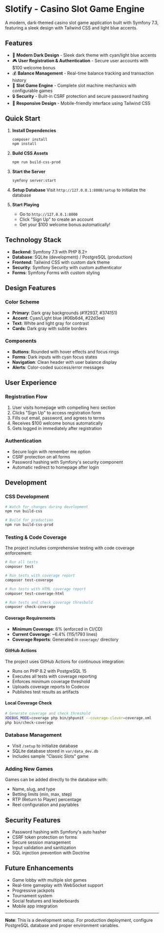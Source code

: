 # Slotify - Casino Slot Game Engine

A modern, dark-themed casino slot game application built with Symfony 7.3, featuring a sleek design with Tailwind CSS and light blue accents.

## Features

- 🎰 **Modern Dark Design** - Sleek dark theme with cyan/light blue accents
- 🎮 **User Registration & Authentication** - Secure user accounts with $100 welcome bonus
- 💰 **Balance Management** - Real-time balance tracking and transaction history
- 🎯 **Slot Game Engine** - Complete slot machine mechanics with configurable games
- 🔒 **Security** - Built-in CSRF protection and secure password hashing
- 📱 **Responsive Design** - Mobile-friendly interface using Tailwind CSS

## Quick Start

1. **Install Dependencies**
   ```bash
   composer install
   npm install
   ```

2. **Build CSS Assets**
   ```bash
   npm run build-css-prod
   ```

3. **Start the Server**
   ```bash
   symfony server:start
   ```

4. **Setup Database**
   Visit `http://127.0.0.1:8000/setup` to initialize the database

5. **Start Playing**
   - Go to `http://127.0.0.1:8000`
   - Click "Sign Up" to create an account
   - Get your $100 welcome bonus automatically!

## Technology Stack

- **Backend**: Symfony 7.3 with PHP 8.2+
- **Database**: SQLite (development) / PostgreSQL (production)
- **Frontend**: Tailwind CSS with custom dark theme
- **Security**: Symfony Security with custom authenticator
- **Forms**: Symfony Forms with custom styling

## Design Features

### Color Scheme
- **Primary**: Dark gray backgrounds (#1f2937, #374151)
- **Accent**: Cyan/Light blue (#06b6d4, #22d3ee)
- **Text**: White and light gray for contrast
- **Cards**: Dark gray with subtle borders

### Components
- **Buttons**: Rounded with hover effects and focus rings
- **Forms**: Dark inputs with cyan focus states
- **Navigation**: Clean header with user balance display
- **Alerts**: Color-coded success/error messages

## User Experience

### Registration Flow
1. User visits homepage with compelling hero section
2. Clicks "Sign Up" to access registration form
3. Fills out email, password, and agrees to terms
4. Receives $100 welcome bonus automatically
5. Gets logged in immediately after registration

### Authentication
- Secure login with remember me option
- CSRF protection on all forms
- Password hashing with Symfony's security component
- Automatic redirect to homepage after login

## Development

### CSS Development
```bash
# Watch for changes during development
npm run build-css

# Build for production
npm run build-css-prod
```

### Testing & Code Coverage

The project includes comprehensive testing with code coverage enforcement:

```bash
# Run all tests
composer test

# Run tests with coverage report
composer test-coverage

# Run tests with HTML coverage report
composer test-coverage-html

# Run tests and check coverage threshold
composer check-coverage
```

#### Coverage Requirements
- **Minimum Coverage**: 6% (enforced in CI/CD)
- **Current Coverage**: ~6.4% (115/1793 lines)
- **Coverage Reports**: Generated in `coverage/` directory

#### GitHub Actions
The project uses GitHub Actions for continuous integration:
- Runs on PHP 8.2 with PostgreSQL 15
- Executes all tests with coverage reporting
- Enforces minimum coverage threshold
- Uploads coverage reports to Codecov
- Publishes test results as artifacts

#### Local Coverage Check
```bash
# Generate coverage and check threshold
XDEBUG_MODE=coverage php bin/phpunit --coverage-clover=coverage.xml
php bin/check-coverage
```

### Database Management
- Visit `/setup` to initialize database
- SQLite database stored in `var/data_dev.db`
- Includes sample "Classic Slots" game

### Adding New Games
Games can be added directly to the database with:
- Name, slug, and type
- Betting limits (min, max, step)
- RTP (Return to Player) percentage
- Reel configuration and paytables

## Security Features

- Password hashing with Symfony's auto hasher
- CSRF token protection on forms
- Secure session management
- Input validation and sanitization
- SQL injection prevention with Doctrine

## Future Enhancements

- Game lobby with multiple slot games
- Real-time gameplay with WebSocket support
- Progressive jackpots
- Tournament system
- Social features and leaderboards
- Mobile app integration

---

**Note**: This is a development setup. For production deployment, configure PostgreSQL database and proper environment variables.